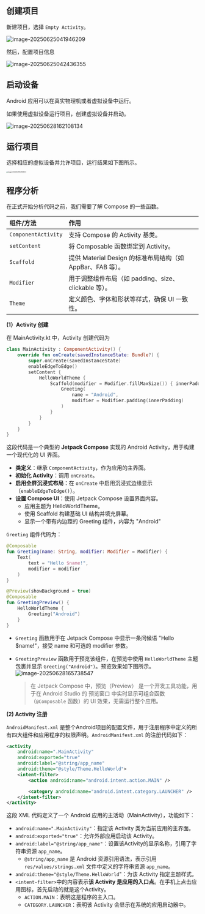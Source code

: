 ## 创建项目

新建项目，选择 `Empty Activity`。

![image-20250625041946209](images/image-20250625041946209.png)

然后，配置项目信息

![image-20250625042436355](images/image-20250625042436355.png)





## 启动设备

Android 应用可以在真实物理机或者虚拟设备中运行。

如果使用虚拟设备运行项目，创建虚拟设备并启动。

![image-20250628162108134](images/image-20250628162108134.png)



## 运行项目

选择相应的虚拟设备并允许项目，运行结果如下图所示。

<img src="images/image-20250628162808000.png" alt="image-20250628162808000" style="zoom: 25%;" />





## 程序分析

在正式开始分析代码之前，我们需要了解 Compose 的一些函数。

| **组件/方法**       | **作用**                                                   |
| :------------------ | :--------------------------------------------------------- |
| `ComponentActivity` | 支持 Compose 的 Activity 基类。                            |
| `setContent`        | 将 Composable 函数绑定到 Activity。                        |
| `Scaffold`          | 提供 Material Design 的标准布局结构（如 AppBar、FAB 等）。 |
| `Modifier`          | 用于调整组件布局（如 padding、size、clickable 等）。       |
| `Theme`             | 定义颜色、字体和形状等样式，确保 UI 一致性。               |

**(1）Activity 创建**

在 MainActivity.kt 中，Activity 创建代码为

```kotlin
class MainActivity : ComponentActivity() {
    override fun onCreate(savedInstanceState: Bundle?) {
        super.onCreate(savedInstanceState)
        enableEdgeToEdge()
        setContent {
            HelloWorldTheme {
                Scaffold(modifier = Modifier.fillMaxSize()) { innerPadding ->
                    Greeting(
                        name = "Android",
                        modifier = Modifier.padding(innerPadding)
                    )
                }
            }
        }
    }
}
```

这段代码是一个典型的 **Jetpack Compose** 实现的 Android Activity，用于构建一个现代化的 UI 界面。

- **类定义**：继承 `ComponentActivity`，作为应用的主界面。
- **初始化 Activity**：调用 `onCreate`。
- **启用全屏沉浸式布局**：在 `onCreate` 中启用沉浸式边缘显示（`enableEdgeToEdge()`）。
- **设置 Compose UI**：使用 Jetpack Compose 设置界面内容。
  - 应用主题为 HelloWorldTheme。
  - 使用 Scaffold 构建基础 UI 结构并填充屏幕。
  - 显示一个带有内边距的 Greeting 组件，内容为 "Android"

`Greeting` 组件代码为：

```kotlin
@Composable
fun Greeting(name: String, modifier: Modifier = Modifier) {
    Text(
        text = "Hello $name!",
        modifier = modifier
    )
}

@Preview(showBackground = true)
@Composable
fun GreetingPreview() {
    HelloWorldTheme {
        Greeting("Android")
    }
}
```

- `Greeting` 函数用于在 Jetpack Compose 中显示一条问候语 "Hello $name!"，接受 name 和可选的 modifier 参数。

- `GreetingPreview` 函数用于预览该组件，在预览中使用 `HelloWorldTheme` 主题包裹并显示 `Greeting("Android")`。预览效果如下图所示。![image-20250628165738547](images/image-20250628165738547.png)

  > 在 Jetpack Compose 中，预览（Preview） 是一个开发工具功能，用于在 Android Studio 的 预览窗口 中实时显示可组合函数（`@Composable` 函数）的 UI 效果，无需运行整个应用。

**(2) Activity 注册**

`AndroidManifest.xml` 是整个Android项目的配置文件，用于注册程序中定义的所有四大组件和应用程序的权限声明。`AndroidManifest.xml` 的注册代码如下：

```xml
<activity
    android:name=".MainActivity"
    android:exported="true"
    android:label="@string/app_name"
    android:theme="@style/Theme.HelloWorld">
    <intent-filter>
        <action android:name="android.intent.action.MAIN" />

        <category android:name="android.intent.category.LAUNCHER" />
    </intent-filter>
</activity>
```

这段 XML 代码定义了一个 Android 应用的主活动（MainActivity），功能如下：

- `android:name=".MainActivity"`：指定该 Activity 类为当前应用的主界面。
- `android:exported="true"`：允许外部应用启动该 Activity。
- `android:label="@string/app_name"`：设置该Activity的显示名称，引用了字符串资源 `app_name`。
  - `@string/app_name` 是 Android 资源引用语法，表示引用 `res/values/strings.xml` 文件中定义的字符串资源 `app_name`。
- `android:theme="@style/Theme.HelloWorld`"：为该 Activity 指定主题样式。
- `<intent-filter>`中的内容表示**该 Activity 是应用的入口点**。在手机上点击应用图标，首先启动的就是这个Activity。
  - `ACTION.MAIN`：表明这是程序的主入口。
  - `CATEGORY.LAUNCHER`：表明该 Activity 会显示在系统的应用启动器中。